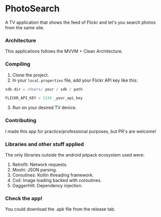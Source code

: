 # PhotoSearch

A TV application that shows the feed of Flickr and let's you search photos from the same site.

### Architecture

This applications follows the MVVM + Clean Architecture.

### Compiling

1. Clone the project.
2. In your `local.properties` file, add your Flickr API key like this:

```groovy
sdk.dir = /Users/ your / sdk / path

FLICKR_API_KEY = 1234 _your_api_key
```

3. Run on your desired TV device.

### Contributing

I made this app for practice/professional purposes, but PR's are welcome!

### Libraries and other stuff applied

The only libraries outside the android jetpack ecosystem used were:

1. Retrofit: Network requests.
2. Moshi: JSON parsing.
3. Coroutines: Kotlin threading framework.
4. Coil: Image loading backed with coroutines.
5. DaggerHilt: Dependency injection.

### Check the app!

You could download the .apk file from the release tab.
